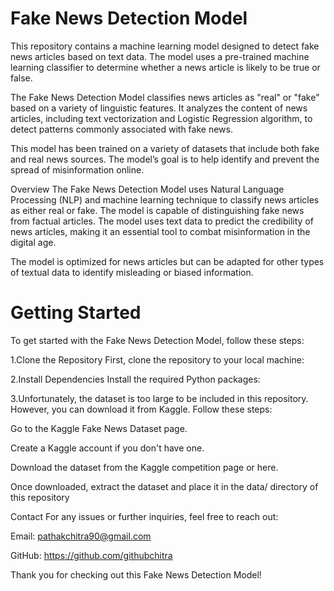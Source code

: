 # Fake News Detection Model

This repository contains a machine learning model designed to detect fake news articles based on text data. The model uses a pre-trained machine learning classifier to determine whether a news article is likely to be true or false.

The Fake News Detection Model classifies news articles as "real" or "fake" based on a variety of linguistic features. It analyzes the content of news articles, including text vectorization and Logistic Regression algorithm, to detect patterns commonly associated with fake news.

This model has been trained on a variety of datasets that include both fake and real news sources. The model’s goal is to help identify and prevent the spread of misinformation online.

Overview
The Fake News Detection Model uses Natural Language Processing (NLP) and machine learning technique to classify news articles as either real or fake. The model is capable of distinguishing fake news from factual articles. The model uses text data to predict the credibility of news articles, making it an essential tool to combat misinformation in the digital age.

The model is optimized for news articles but can be adapted for other types of textual data to identify misleading or biased information.

# Getting Started
To get started with the Fake News Detection Model, follow these steps:

1.Clone the Repository
First, clone the repository to your local machine:

2.Install Dependencies
Install the required Python packages:

3.Unfortunately, the dataset is too large to be included in this repository. However, you can download it from Kaggle. Follow these steps:

Go to the Kaggle Fake News Dataset page.

Create a Kaggle account if you don't have one.

Download the dataset from the Kaggle competition page or here.

Once downloaded, extract the dataset and place it in the data/ directory of this repository

Contact
For any issues or further inquiries, feel free to reach out:

Email: pathakchitra90@gmail.com

GitHub: https://github.com/githubchitra

Thank you for checking out this Fake News Detection Model!
